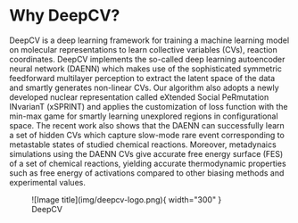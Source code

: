 # Why DeepCV?

DeepCV is a deep learning framework for training a machine learning model on molecular representations to learn collective variables (CVs), reaction coordinates. DeepCV implements the so-called deep learning autoencoder neural network (DAENN) which makes use of the sophisticated symmetric feedforward multilayer perception to extract the latent space of the data and smartly generates non-linear CVs. Our algorithm also adopts a newly developed nuclear representation called eXtended Social PeRmutation INvarianT (xSPRINT) and applies the customization of loss function with the min-max game for smartly learning unexplored regions in configurational space. The recent work also shows that the DAENN can successfully learn a set of hidden CVs which capture slow-mode rare event corresponding to metastable states of studied chemical reactions. Moreover, metadynaics simulations using the DAENN CVs give accurate free energy surface (FES) of a set of chemical reactions, yielding accurate thermodynamic properties such as free energy of activations compared to other biasing methods and experimental values.

<figure markdown>
  ![Image title](img/deepcv-logo.png){ width="300" }
  <figcaption>DeepCV</figcaption>
</figure>

